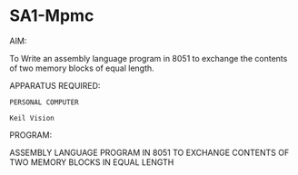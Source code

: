 # SA1-Mpmc

AIM:

   To Write an assembly language program in 8051 to exchange the contents of two memory blocks of equal length.

APPARATUS REQUIRED:

    PERSONAL COMPUTER
    
    Keil Vision

  PROGRAM:

  ASSEMBLY LANGUAGE PROGRAM IN 8051 TO EXCHANGE CONTENTS OF TWO MEMORY BLOCKS IN EQUAL LENGTH

  
  
